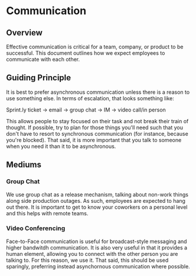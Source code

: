 # Communication

## Overview

Effective communication is critical for a team, company, or product to be successful. This document outlines how we expect employees to communicate with each other.

## Guiding Principle

It is best to prefer asynchronous communication unless there is a reason to use something else. In terms of escalation, that looks something like:

Sprint.ly ticket -> email -> group chat -> IM -> video call/in person

This allows people to stay focused on their task and not break their train of thought. If possible, try to plan for those things you'll need such that you don't have to resort to synchronous communication (for instance, because you're blocked). That said, it is more important that you talk to someone when you need it than it to be asynchronous.

## Mediums
### Group Chat

We use group chat as a release mechanism, talking about non-work things along side production outages. As such, employees are expected to hang out there. It is important to get to know your coworkers on a personal level and this helps with remote teams.

### Video Conferencing

Face-to-Face communication is useful for broadcast-style messaging and higher bandwitdh communication. It is also very useful in that it provides a human element, allowing you to connect with the other person you are talking to. For this reason, we use it. That said, this should be used sparingly, preferring instead asynchornous communication where possible.

